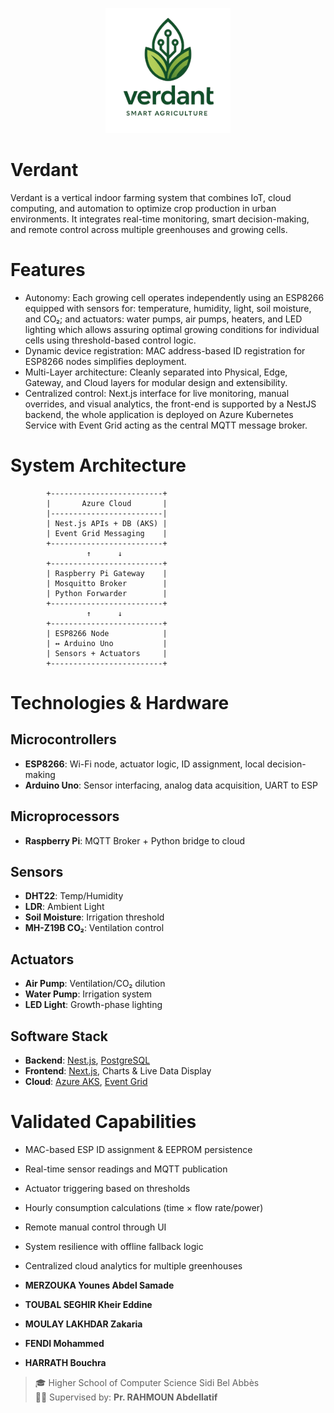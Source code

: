 <p align="center">
  <img src="logo.png" alt="Verdant Logo" width="200"/>
</p>

# Verdant
Verdant is a vertical indoor farming system that combines IoT, cloud computing, and automation to 
optimize crop production in urban environments. It integrates real-time monitoring, smart 
decision-making, and remote control across multiple greenhouses and growing cells.

# Features
- Autonomy: Each growing cell operates independently using an ESP8266 equipped with sensors for: 
 temperature, humidity, light, soil moisture, and CO₂; and actuators: water pumps, air pumps, heaters, 
and LED lighting which allows assuring optimal growing conditions for individual cells using 
threshold-based control logic.
- Dynamic device registration: MAC address-based ID registration for ESP8266 nodes simplifies 
deployment.
- Multi-Layer architecture: Cleanly separated into Physical, Edge, Gateway, and Cloud layers 
for modular design and extensibility.
- Centralized control: Next.js interface for live monitoring, manual overrides, and visual 
analytics, the front-end is supported by a NestJS backend, the whole application is deployed on 
Azure Kubernetes Service with Event Grid acting as the central MQTT message broker.

# System Architecture
```
        +-------------------------+
        |       Azure Cloud       |
        |-------------------------|
        | Nest.js APIs + DB (AKS) |
        | Event Grid Messaging    |
        +-------------------------+
                 ↑      ↓
        +-------------------------+
        | Raspberry Pi Gateway    |
        | Mosquitto Broker        |
        | Python Forwarder        |
        +-------------------------+
                 ↑      ↓
        +-------------------------+
        | ESP8266 Node            |
        | ↔ Arduino Uno           |
        | Sensors + Actuators     |
        +-------------------------+
```

# Technologies & Hardware
## Microcontrollers
- **ESP8266**: Wi-Fi node, actuator logic, ID assignment, local decision-making
- **Arduino Uno**: Sensor interfacing, analog data acquisition, UART to ESP

## Microprocessors
- **Raspberry Pi**: MQTT Broker + Python bridge to cloud

## Sensors
- **DHT22**: Temp/Humidity
- **LDR**: Ambient Light
- **Soil Moisture**: Irrigation threshold
- **MH-Z19B CO₂**: Ventilation control

## Actuators
- **Air Pump**: Ventilation/CO₂ dilution
- **Water Pump**: Irrigation system
- **LED Light**: Growth-phase lighting

## Software Stack
- **Backend**: [Nest.js](https://nestjs.com/), [PostgreSQL](https://www.postgresql.org/)
- **Frontend**: [Next.js](https://nextjs.org/), Charts & Live Data Display
- **Cloud**: [Azure AKS](https://azure.microsoft.com/en-us/services/kubernetes-service/), [Event Grid](https://learn.microsoft.com/en-us/azure/event-grid/)

# Validated Capabilities
- MAC-based ESP ID assignment & EEPROM persistence
- Real-time sensor readings and MQTT publication
- Actuator triggering based on thresholds
- Hourly consumption calculations (time × flow rate/power)
- Remote manual control through UI
- System resilience with offline fallback logic
- Centralized cloud analytics for multiple greenhouses

- **MERZOUKA Younes Abdel Samade**
- **TOUBAL SEGHIR Kheir Eddine**
- **MOULAY LAKHDAR Zakaria**
- **FENDI Mohammed**
- **HARRATH Bouchra**

> 🎓 Higher School of Computer Science Sidi Bel Abbès  
> 🧑‍🏫 Supervised by: **Pr. RAHMOUN Abdellatif**
